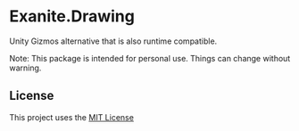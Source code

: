 # Exanite.Drawing

Unity Gizmos alternative that is also runtime compatible.

Note: This package is intended for personal use. Things can change without warning.

## License

This project uses the [MIT License](https://github.com/Exanite/Exanite.Core/blob/main/LICENSE.md)
